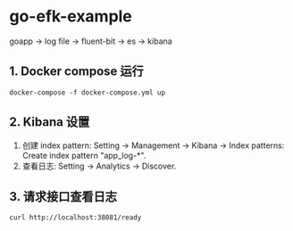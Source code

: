 # go-efk-example

goapp -> log file -> fluent-bit -> es -> kibana

## 1. Docker compose 运行

```shell
docker-compose -f docker-compose.yml up
```

## 2. Kibana 设置

1. 创建 index pattern: Setting -> Management -> Kibana -> Index patterns: Create index pattern "app_log-*".
2. 查看日志: Setting -> Analytics -> Discover.

## 3. 请求接口查看日志

```shell
curl http://localhost:38081/ready
```
